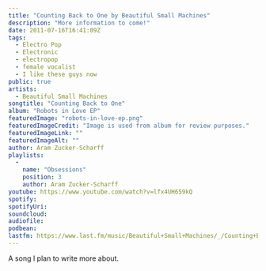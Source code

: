 ```yaml
---
title: "Counting Back to One by Beautiful Small Machines"
description: "More information to come!"
date: 2011-07-16T16:41:09Z
tags:
  - Electro Pop
  - Electronic
  - electropop
  - female vocalist
  - I like these guys now
public: true
artists:
  - Beautiful Small Machines
songtitle: "Counting Back to One"
album: "Robots in Love EP"
featuredImage: "robots-in-love-ep.png"
featuredImageCredit: "Image is used from album for review purposes."
featuredImageLink: ""
featuredImageAlt: ""
author: Aram Zucker-Scharff
playlists:
  -
    name: "Obsessions"
    position: 3
    author: Aram Zucker-Scharff
youtube: https://www.youtube.com/watch?v=lfx4UH659kQ
spotify: 
spotifyUri: 
soundcloud:
audiofile:
podbean:
lastfm: https://www.last.fm/music/Beautiful+Small+Machines/_/Counting+Back+To+1
---
```


A song I plan to write more about.
		